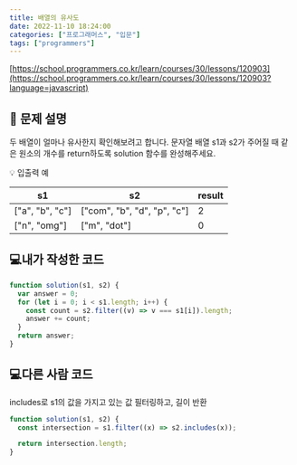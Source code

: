 ```yaml
---
title: 배열의 유사도
date: 2022-11-10 18:24:00
categories: ["프로그래머스", "입문"]
tags: ["programmers"]
---
```


[https://school.programmers.co.kr/learn/courses/30/lessons/120903](https://school.programmers.co.kr/learn/courses/30/lessons/120903?language=javascript)

## 📔 문제 설명

두 배열이 얼마나 유사한지 확인해보려고 합니다. 문자열 배열 s1과 s2가 주어질 때 같은 원소의 개수를 return하도록 solution 함수를 완성해주세요.

💡 입출력 예

| s1              | s2                          | result |
| --------------- | --------------------------- | ------ |
| ["a", "b", "c"] | ["com", "b", "d", "p", "c"] | 2      |
| ["n", "omg"]    | ["m", "dot"]                | 0      |

## 💻내가 작성한 코드

```js
function solution(s1, s2) {
  var answer = 0;
  for (let i = 0; i < s1.length; i++) {
    const count = s2.filter((v) => v === s1[i]).length;
    answer += count;
  }
  return answer;
}
```

## 💻다른 사람 코드

includes로 s1의 값을 가지고 있는 값 필터링하고, 길이 반환

```js
function solution(s1, s2) {
  const intersection = s1.filter((x) => s2.includes(x));

  return intersection.length;
}
```
